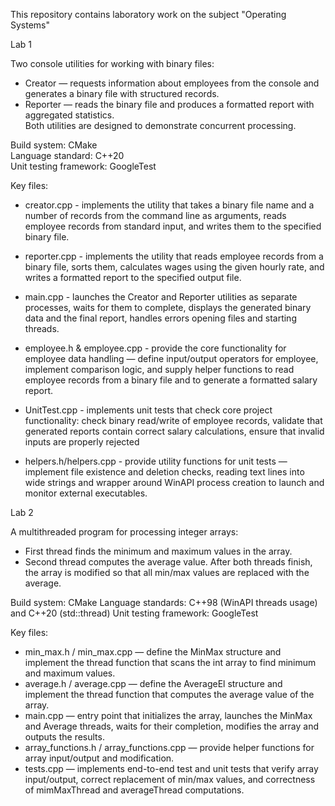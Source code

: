 This repository contains laboratory work on the subject "Operating Systems"

Lab 1

Two console utilities for working with binary files:
- Creator — requests information about employees from the console and generates a binary file with structured records.
- Reporter — reads the binary file and produces a formatted report with aggregated statistics.  
Both utilities are designed to demonstrate concurrent processing.


Build system: CMake  
Language standard: C++20  
Unit testing framework: GoogleTest


Key files:

- creator.cpp - implements the utility that takes a binary file name and a number of records from the command line as arguments, reads employee records from standard input, and writes them to the specified binary file.

- reporter.cpp - implements the utility that reads employee records from a binary file, sorts them, calculates wages using the given hourly rate, and writes a formatted report to the specified output file.

- main.cpp - launches the Creator and Reporter utilities as separate processes, waits for them to complete, displays the generated binary data and the final report, handles errors opening files and starting threads.

- employee.h & employee.cpp - provide the core functionality for employee data handling — define input/output operators for employee, implement comparison logic, and supply helper functions to read employee records
from a binary file and to generate a formatted salary report.

- UnitTest.cpp - implements unit tests that check core project functionality: check binary read/write of employee records, validate that generated reports contain correct salary calculations, ensure that invalid inputs are properly rejected

- helpers.h/helpers.cpp - provide utility functions for unit tests —  implement file existence and deletion checks, reading text lines into wide strings and wrapper around WinAPI process creation to launch and monitor external executables.



Lab 2

A multithreaded program for processing integer arrays:
- First thread finds the minimum and maximum values in the array.
- Second thread computes the average value.
After both threads finish, the array is modified so that all min/max values are replaced with the average.


Build system: CMake
Language standards: C++98 (WinAPI threads usage) and C++20 (std::thread)
Unit testing framework: GoogleTest


Key files:

- min_max.h / min_max.cpp — define the MinMax structure and implement the thread function that scans the int array to find minimum and maximum values.
- average.h / average.cpp — define the AverageEl structure and implement the thread function that computes the average value of the array.
- main.cpp — entry point that initializes the array, launches the MinMax and Average threads, waits for their completion, modifies the array and outputs the results.
- array_functions.h / array_functions.cpp — provide helper functions for array input/output and modification.
- tests.cpp — implements end-to-end test and unit tests that verify array input/output, correct replacement of min/max values, and correctness of mimMaxThread and averageThread computations.
